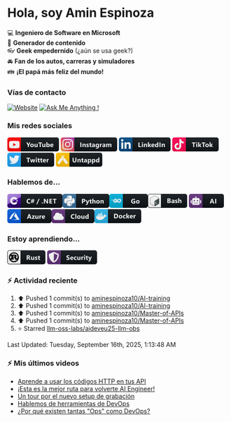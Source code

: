 # Hola, soy Amin Espinoza

:computer: **Ingeniero de Software en Microsoft**  
:pencil: **Generador de contenido**  
:eyeglasses: **Geek empedernido** (¿aún se usa geek?)  
:oncoming_automobile: **Fan de los autos, carreras y simuladores**  
:family: **¡El papá más feliz del mundo!**

### Vías de contacto

[![Website](https://img.shields.io/badge/aminespinoza.com-up-green?style=for-the-badge)][website]
[![Ask Me Anything !](https://img.shields.io/badge/Ask%20me-anything-1abc9c.svg?style=for-the-badge)](https://calendly.com/aminespinoza/consultoria)

### Mis redes sociales
[<img src="./assets/social/youtube.png"/>][youtube]
[<img src="./assets/social/instagram.png"/>][instagram]
[<img src="./assets/social/linkedin.png"/>][linkedin]
[<img src="./assets/social/tiktok.png"/>][linkedin]
[<img src="./assets/social/twitter.png"/>][twitter]
[<img src="./assets/social/untappd.png"/>][untappd]

### Hablemos de...
<img src="./assets/tech/csharp_dotnet.png"/><img src="./assets/tech/python.png"/><img src="./assets/tech/go.png"/><img src="./assets/tech/bash.png"/>
<img src="./assets/tech/ai.png"/><img src="./assets/tech/azure.png"/><img src="./assets/tech/cloud.png"/><img src="./assets/tech/docker.png"/>

### Estoy aprendiendo...
<img src="./assets/tech/rust.png"/> <img src="./assets/tech/security.png"/>


### :zap: Actividad reciente
<!--RECENT_ACTIVITY:start-->
1. ⬆️ Pushed 1 commit(s) to [aminespinoza10/AI-training](https://github.com/aminespinoza10/AI-training)<br>
2. ⬆️ Pushed 1 commit(s) to [aminespinoza10/AI-training](https://github.com/aminespinoza10/AI-training)<br>
3. ⬆️ Pushed 1 commit(s) to [aminespinoza10/Master-of-APIs](https://github.com/aminespinoza10/Master-of-APIs)<br>
4. ⬆️ Pushed 1 commit(s) to [aminespinoza10/Master-of-APIs](https://github.com/aminespinoza10/Master-of-APIs)<br>
5. ⭐ Starred [llm-oss-labs/aideveu25-llm-obs](https://github.com/llm-oss-labs/aideveu25-llm-obs)<br>
<!--RECENT_ACTIVITY:end-->
<!--RECENT_ACTIVITY:last_update-->
Last Updated: Tuesday, September 16th, 2025, 1:13:48 AM
<!--RECENT_ACTIVITY:last_update_end-->

### :zap: Mis últimos videos
<!-- YOUTUBE:START -->
- [Aprende a usar los códigos HTTP en tus API](https://www.youtube.com/watch?v=6-b05kHCtFw)
- [¡Esta es la mejor ruta para volverte AI Engineer!](https://www.youtube.com/watch?v=1vb_9l-4E8Q)
- [Un tour por el nuevo setup de grabación](https://www.youtube.com/watch?v=6d8JwdrADXk)
- [Hablemos de herramientas de DevOps](https://www.youtube.com/watch?v=igTx8nvzkSQ)
- [¿Por qué existen tantas &quot;Ops&quot; como DevOps?](https://www.youtube.com/watch?v=FalPzDO8C6g)
<!-- YOUTUBE:END -->


[website]: https://aminespinoza.com/
[twitter]: https://twitter.com/aminespinoza
[youtube]: https://www.youtube.com/c/AminEspinoza
[linkedin]: https://www.linkedin.com/in/amin-espinoza-71b24661/
[instagram]: https://www.instagram.com/aminespinoza10/
[untappd]: https://untappd.com/user/aminespinoza
